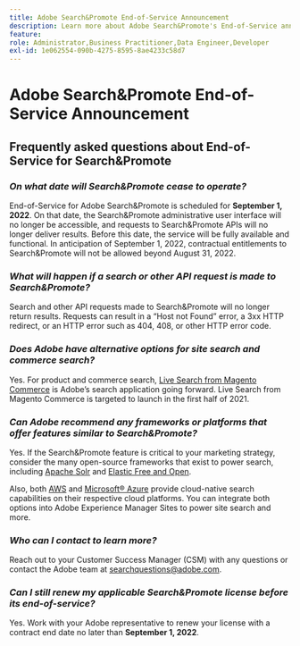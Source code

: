 ```yaml
---
title: Adobe Search&Promote End-of-Service Announcement
description: Learn more about Adobe Search&Promote's End-of-Service announcement.
feature: 
role: Administrator,Business Practitioner,Data Engineer,Developer
exl-id: 1e062554-090b-4275-8595-8ae4233c58d7
---
```

# Adobe Search&Promote End-of-Service Announcement

## Frequently asked questions about End-of-Service for Search&Promote

### **_On what date will Search&Promote cease to operate?_**

  End-of-Service for Adobe Search&Promote is scheduled for **September 1, 2022**. On that date, the Search&Promote administrative user interface will no longer be accessible, and requests to Search&Promote APIs will no longer deliver results. Before this date, the service will be fully available and functional. In anticipation of September 1, 2022, contractual entitlements to Search&Promote will not be allowed beyond August 31, 2022.

### **_What will happen if a search or other API request is made to Search&Promote?_**

  Search and other API requests made to Search&Promote will no longer return results. Requests can result in a “Host not Found” error, a 3xx HTTP redirect, or an HTTP error such as 404, 408, or other HTTP error code.

### **_Does Adobe have alternative options for site search and commerce search?_**

  Yes. For product and commerce search, [Live Search from Magento Commerce](https://blog.adobe.com/en/publish/2020/11/23/new-ai-capabilities-for-magento-commerce-improve-retail.html) is Adobe’s search application going forward. Live Search from Magento Commerce is targeted to launch in the first half of 2021.

### **_Can Adobe recommend any frameworks or platforms that offer features similar to Search&Promote?_**

  Yes. If the Search&Promote feature is critical to your marketing strategy, consider the many open-source frameworks that exist to power search, including [Apache Solr](https://solr.apache.org/) and [Elastic Free and Open](https://www.elastic.co/about/free-and-open).  

  Also, both [AWS](https://aws.amazon.com/cloudsearch/) and [Microsoft® Azure](https://azure.microsoft.com/en-us/services/search/) provide cloud-native search capabilities on their respective cloud platforms. You can integrate both options into Adobe Experience Manager Sites to power site search and more.

### **_Who can I contact to learn more?_**

  Reach out to your Customer Success Manager (CSM) with any questions or contact the Adobe team at [searchquestions@adobe.com](mailto:searchquestions@adobe.com).

### **_Can I still renew my applicable Search&Promote license before its end-of-service?_**

  Yes. Work with your Adobe representative to renew your license with a contract end date no later than **September 1, 2022**.
